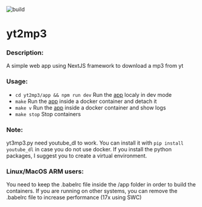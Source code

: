![build](https://github.com/busshi/yt2mp3/actions/workflows/build.yml/badge.svg)

# yt2mp3

### Description:
A simple web app using NextJS framework to download a mp3 from yt

### Usage:
- ```cd yt2mp3/app && npm run dev``` Run the [app](http://localhost) localy in dev mode
- ```make``` Run the [app](http://localhost) inside a docker container and detach it
- ```make v``` Run the [app](http://localhost) inside a docker container and show logs
- ```make stop``` Stop containers

### Note:
yt3mp3.py need youtube_dl to work. You can install it with ```pip install youtube_dl``` in case you do not use docker. If you install the python packages, I suggest you to create a virtual environment.

### Linux/MacOS ARM users:
You need to keep the .babelrc file inside the /app folder in order to build the containers. If you are running on other systems, you can remove the .babelrc file to increase performance (17x using SWC)
